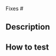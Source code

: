 <!--
  Thanks for making a pull request! 

  Have any questions? Feel free to ask in this PR and one of our maintainers will be happy to help 🙌
  You can also ping us on Gitter: https://gitter.im/Meeshkan/community
-->

Fixes #<issue number>

## Description

<!-- Write a brief description of the changes introduced by this PR -->

## How to test 

<!-- What steps can we take to test that your code is working properly -->